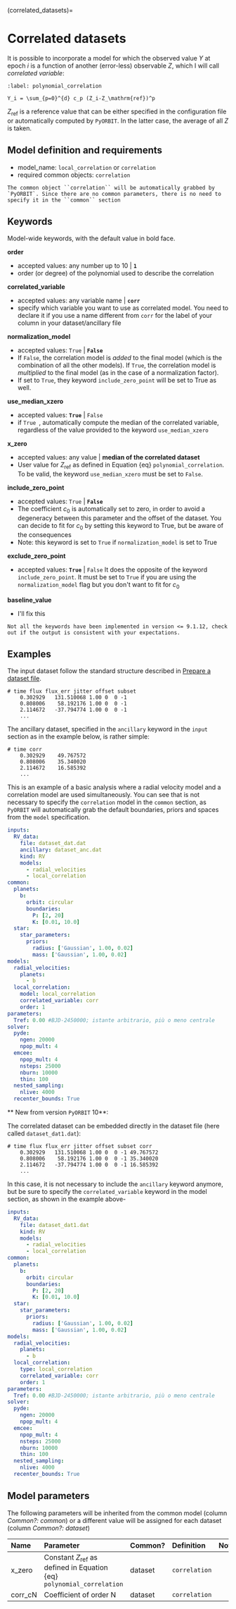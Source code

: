(correlated_datasets)=

# Correlated datasets

It is possible to incorporate a model for which the observed value $Y$ at epoch $i$ is a function of another (error-less) observable $Z$, which I will call *correlated variable*:


```{math}
:label: polynomial_correlation

Y_i = \sum_{p=0}^{d} c_p (Z_i-Z_\mathrm{ref})^p

```

$Z_\mathrm{ref}$ is a reference value that can be either specified in the configuration file or automatically computed by `PyORBIT`. In the latter case, the average of all $Z$ is taken.

## Model definition and requirements

- model_name: ``local_correlation`` or ``correlation``
- required common objects: ``correlation``

```{tip}
The common object ``correlation`` will be automatically grabbed by `PyORBIT`. Since there are no common parameters, there is no need to specify it in the ``common`` section
```

## Keywords

Model-wide keywords, with the default value in bold face.

**order**
* accepted values: any number up to 10 | **`1`**
* order (or degree) of the polynomial used to describe the correlation

**correlated_variable**
* accepted values: any variable name  | **`corr`**
* specify which variable you want to use as correlated model. You need to declare it if you use a name different from `corr` for the label of your column in your dataset/ancillary file

**normalization_model**
* accepted values: `True` | **`False`**
* If `False`, the correlation model is *added* to the final model (which is the combination of all the other models). If `True`, the correlation model is *multiplied* to the final model (as in the case of a normalization factor).
* If set to `True`, they keyword `include_zero_point` will be set to True as well.

**use_median_xzero**
* accepted values: **`True`** | `False`
* if  `True `, automatically compute the median of the correlated variable, regardless of the value provided to the keyword `use_median_xzero`

**x_zero**
* accepted values: any value | **median of the correlated dataset**
* User value for $Z_\mathrm{ref}$ as defined in Equation {eq} `polynomial_correlation`. To be valid, the keyword `use_median_xzero` must be set to `False`.

**include_zero_point**
* accepted values: `True` | **`False`**
* The coefficient $c_0$ is automatically set to zero, in order to avoid a degeneracy between this parameter and the offset of the dataset. You can decide to fit for $c_0$ by setting this keyword to True, but be aware of the consequences
* Note: this keyword is set to `True` if `normalization_model` is set to True

**exclude_zero_point**
* accepted values: **`True`** | `False`
It does the opposite of the keyword `include_zero_point`. It must be set to `True` if you are using the `normalization_model` flag but you don't want to fit for $c_0$

**baseline_value**
* I'll fix this

```{warning}
Not all the keywords have been implemented in version <= 9.1.12, check out if the output is consistent with your expectations.
```
## Examples

The input dataset follow the standard structure described in [Prepare a dataset file](prepare_dataset).

```
# time flux flux_err jitter offset subset
    0.302929   131.510068 1.00 0  0 -1
    0.808006    58.192176 1.00 0  0 -1
    2.114672   -37.794774 1.00 0  0 -1
    ...
```

The ancillary dataset, specified in the `ancillary` keyword in the `input` section as in the example below, is rather simple:
```
# time corr
    0.302929    49.767572
    0.808006    35.340020
    2.114672    16.585392
    ...
```

This is an example of a basic analysis where a radial velocity model and a correlation model are used simultaneously. You can see that is not necessary to specify the `correlation` model in the `common` section, as `PyORBIT` will automatically grab the default boundaries, priors and spaces from the `model` specification.

```yaml
inputs:
  RV_data:
    file: dataset_dat.dat
    ancillary: dataset_anc.dat
    kind: RV
    models:
      - radial_velocities
      - local_correlation
common:
  planets:
    b:
      orbit: circular
      boundaries:
        P: [2, 20]
        K: [0.01, 10.0]
  star:
    star_parameters:
      priors:
        radius: ['Gaussian', 1.00, 0.02]
        mass: ['Gaussian', 1.00, 0.02]
models:
  radial_velocities:
    planets:
      - b
  local_correlation:
    model: local_correlation
    correlated_variable: corr
    order: 1
parameters:
  Tref: 0.00 #BJD-2450000; istante arbitrario, più o meno centrale
solver:
  pyde:
    ngen: 20000
    npop_mult: 4
  emcee:
    npop_mult: 4
    nsteps: 25000
    nburn: 10000
    thin: 100
  nested_sampling:
    nlive: 4000
  recenter_bounds: True
```

** New from version `PyORBIT` 10**:

The correlated dataset can be embedded directly in the dataset file (here called `dataset_dat1.dat`):
```
# time flux flux_err jitter offset subset corr
    0.302929   131.510068 1.00 0  0 -1 49.767572
    0.808006    58.192176 1.00 0  0 -1 35.340020
    2.114672   -37.794774 1.00 0  0 -1 16.585392
    ...
```

In this case, it is not necessary to include the `ancillary` keyword anymore, but be sure to specify the `correlated_variable` keyword in the model section, as shown in the example above-

```yaml
inputs:
  RV_data:
    file: dataset_dat1.dat
    kind: RV
    models:
      - radial_velocities
      - local_correlation
common:
  planets:
    b:
      orbit: circular
      boundaries:
        P: [2, 20]
        K: [0.01, 10.0]
  star:
    star_parameters:
      priors:
        radius: ['Gaussian', 1.00, 0.02]
        mass: ['Gaussian', 1.00, 0.02]
models:
  radial_velocities:
    planets:
      - b
  local_correlation:
    type: local_correlation
    correlated_variable: corr
    order: 1
parameters:
  Tref: 0.00 #BJD-2450000; istante arbitrario, più o meno centrale
solver:
  pyde:
    ngen: 20000
    npop_mult: 4
  emcee:
    npop_mult: 4
    nsteps: 25000
    nburn: 10000
    thin: 100
  nested_sampling:
    nlive: 4000
  recenter_bounds: True
```

## Model parameters

The following parameters will be inherited from the common model (column *Common?: common*) or a different value will be assigned for each dataset (column *Common?: dataset*)

| Name        | Parameter | Common?  | Definition  | Notes |
| :---        | :-------- | :-------------  | :-----  | :---- |
| x_zero      | Constant $Z_\mathrm{ref}$ as defined in Equation {eq} `polynomial_correlation` | dataset | ``correlation``     | |
| corr_cN     | Coefficient of order N | dataset | ``correlation``     | |
